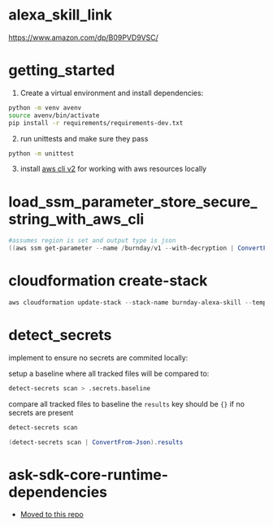 # alexa_skill_link
https://www.amazon.com/dp/B09PVD9VSC/


# getting_started

1) Create a virtual environment and install dependencies:

```bash
python -m venv avenv
source avenv/bin/activate
pip install -r requirements/requirements-dev.txt
```

2) run unittests and make sure they pass

```bash
python -m unittest
```

3) install [aws cli v2](https://aws.amazon.com/cli/) for working with aws resources locally 

# load_ssm_parameter_store_secure_string_with_aws_cli
```powershell
#assumes region is set and output type is json
((aws ssm get-parameter --name /burnday/v1 --with-decryption | ConvertFrom-Json).Parameter.Value | ConvertFrom-Json)
```

# cloudformation create-stack

```powershell
aws cloudformation update-stack --stack-name burnday-alexa-skill --template-body file://templates/burnday_alexa_skill.template --tags Key=project,Value=burnday Key=prod,Value=yes Key=cloudformation_managed,Value=yes
```


# detect_secrets
implement to ensure no secrets are commited locally:

setup a baseline where all tracked files will be compared to:
```bash
detect-secrets scan > .secrets.baseline
```

compare all tracked files to baseline the ```results``` key should be ```{}``` if no secrets are present
```bash
detect-secrets scan
```
```powershell
(detect-secrets scan | ConvertFrom-Json).results
```

# ask-sdk-core-runtime-dependencies
- [Moved to this repo](https://github.com/rrigato/tvratings)